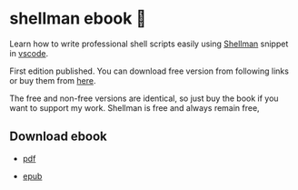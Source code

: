 # shellman ebook :orange_book:

Learn how to write professional shell scripts easily using [Shellman](https://marketplace.visualstudio.com/items?itemName=Remisa.shellman) snippet in  [vscode](https://code.visualstudio.com/).

First edition published. You can download free version from following links or buy them from [here](http://leanpub.com/shellman).

The free and non-free versions are identical, so just buy the book if you want to support my work. Shellman is free and always remain free,

## Download ebook

- [pdf](https://github.com/user-attachments/files/16102201/shellman-first-edition-pdf.zip   )

- [epub](https://github.com/user-attachments/files/16102197/shellman-first-edition-epub.zip)

